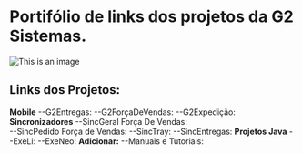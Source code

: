 # Portifólio de links dos projetos da G2 Sistemas.
![This is an image](http://cloud47.p80.com.br:8080/g2mob/resources/img/g2-logo.png)

## Links dos Projetos:
**Mobile**
--G2Entregas:
--G2ForçaDeVendas:
--G2Expedição:<br/>
**Sincronizadores**
--SincGeral Força De Vendas:\
--SincPedido Força de Vendas:
--SincTray:
--SincEntregas:
**Projetos Java**
--ExeLi:
--ExeNeo:
**Adicionar:**
--Manuais e Tutoriais:

